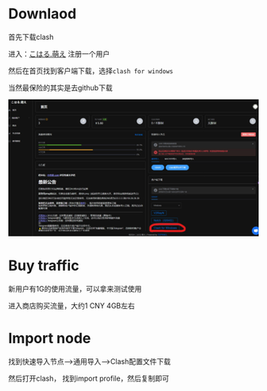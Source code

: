 # Downlaod

首先下载clash

进入：[こはる.萌え](https://vvv.什麼laji机場2.com/auth/register?code=CYhf) 注册一个用户

然后在首页找到客户端下载，选择`clash for windows`

当然最保险的其实是去github下载

![downlaod](./images/download-clash.jpeg)

# Buy traffic

新用户有1G的使用流量，可以拿来测试使用

进入商店购买流量，大约1 CNY 4GB左右



# Import node

找到快速导入节点-->通用导入-->Clash配置文件下载

然后打开clash， 找到import profile，然后复制即可
